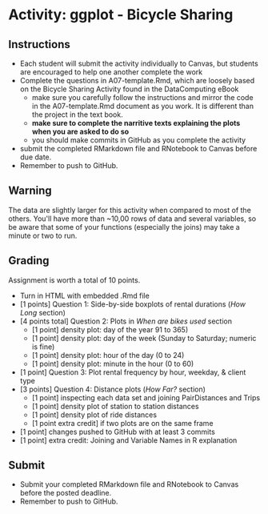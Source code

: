 # Activity: ggplot - Bicycle Sharing

## Instructions 

- Each student will submit the activity individually to Canvas, but students are encouraged to help one another complete the work
- Complete the questions in A07-template.Rmd, which are loosely based on the Bicycle Sharing Activity found in the DataComputing eBook
    - make sure you carefully follow the instructions and mirror the code in the A07-template.Rmd document as you work. It is different than the project in the text book.
    - **make sure to complete the narritive texts explaining the plots when you are asked to do so**
    - you should make commits in GitHub as you complete the activity
- submit the completed RMarkdown file and RNotebook to Canvas before due date.
- Remember to push to GitHub.

## Warning

The data are slightly larger for this activity when compared to most of the others.  You'll have more than ~10,00 rows of data and several variables, so be aware that some of your functions (especially the joins) may take a minute or two to run. 

## Grading

Assignment is worth a total of 10 points.

- Turn in HTML with embedded .Rmd file 
- [1 points] Question 1: Side-by-side boxplots of rental durations (*How Long* section)
- [4 points total] Question 2: Plots in *When are bikes used* section
    - [1 point] density plot: day of the year 91 to 365)
    - [1 point] density plot: day of the week (Sunday to Saturday; numeric is fine)
    - [1 point] density plot: hour of the day (0 to 24)
    - [1 point] density plot: minute in the hour (0 to 60)
- [1 point] Question 3: Plot rental frequency by hour, weekday, & client type
- [3 points] Question 4: Distance plots (*How Far?* section)
    - [1 point] inspecting each data set and joining PairDistances and Trips 
    - [1 point] density plot of station to station distances
    - [1 point] density plot of ride distances
    - [1 point extra credit] if two plots are on the same frame
- [1 point] changes pushed to GitHub with at least 3 commits
- [1 point] extra credit: Joining and Variable Names in R explanation

## Submit

- Submit your completed RMarkdown file and RNotebook to Canvas before the posted deadline. 
- Remember to push to GitHub. 